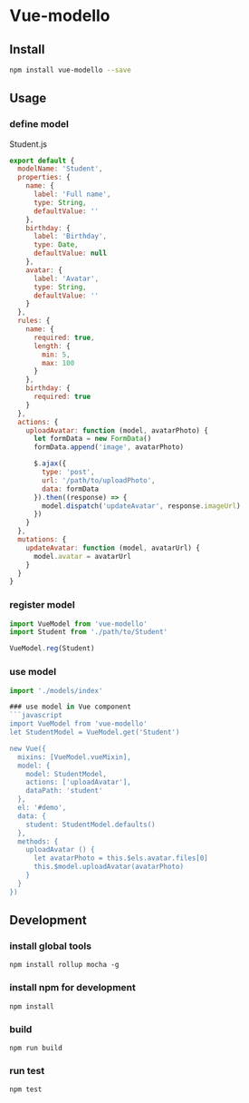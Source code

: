 # Vue-modello

## Install
```bash
npm install vue-modello --save
```

## Usage

### define model
Student.js
```javascript
export default {
  modelName: 'Student',
  properties: {
    name: {
      label: 'Full name',
      type: String,
      defaultValue: ''
    },
    birthday: {
      label: 'Birthday',
      type: Date,
      defaultValue: null
    },
    avatar: {
      label: 'Avatar',
      type: String,
      defaultValue: ''
    }
  },
  rules: {
    name: {
      required: true,
      length: {
        min: 5,
        max: 100
      }
    },
    birthday: {
      required: true
    }
  },
  actions: {
    uploadAvatar: function (model, avatarPhoto) {
      let formData = new FormData()
      formData.append('image', avatarPhoto)

      $.ajax({
        type: 'post',
        url: '/path/to/uploadPhoto',
        data: formData
      }).then((response) => {
        model.dispatch('updateAvatar', response.imageUrl)
      })
    }
  },
  mutations: {
    updateAvatar: function (model, avatarUrl) {
      model.avatar = avatarUrl
    }
  }
}
```

### register model
```javascript
import VueModel from 'vue-modello'
import Student from './path/to/Student'

VueModel.reg(Student)
```
### use model
```src/index.js
import './models/index'

### use model in Vue component
```javascript
import VueModel from 'vue-modello'
let StudentModel = VueModel.get('Student')

new Vue({
  mixins: [VueModel.vueMixin],
  model: {
    model: StudentModel,
    actions: ['uploadAvatar'],
    dataPath: 'student'
  },
  el: '#demo',
  data: {
    student: StudentModel.defaults()
  },
  methods: {
    uploadAvatar () {
      let avatarPhoto = this.$els.avatar.files[0]
      this.$model.uploadAvatar(avatarPhoto)
    }
  }
})
```

## Development
### install global tools
`npm install rollup mocha -g`

### install npm for development
`npm install`

### build
`npm run build`

### run test
`npm test`
